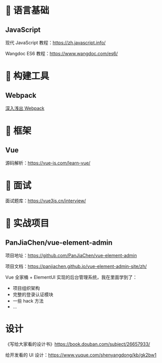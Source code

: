 # 📎 语言基础

## JavaScript

现代 JavaScript 教程：https://zh.javascript.info/ 

Wangdoc ES6 教程：https://www.wangdoc.com/es6/

# 🔨 构建工具

## Webpack

[深入浅出 Webpack](webpack.wuhaolin.cn)

# 🐼 框架

## Vue

源码解析：https://vue-js.com/learn-vue/

# 👔 面试

面试题库：https://vue3js.cn/interview/

# 🌌 实战项目

## PanJiaChen/vue-element-admin

项目地址：https://github.com/PanJiaChen/vue-element-admin

项目文档：https://panjiachen.github.io/vue-element-admin-site/zh/

Vue 全家桶 + ElementUI 实现的后台管理系统，我在里面学到了：

+ 项目组织架构
+ 完整的登录认证模块
+ 一些 hack 方法
+ ...

# 设计

《写给大家看的设计书》https://book.douban.com/subject/26657933/

给开发看的 UI 设计：https://www.yuque.com/shenyangdong/kb/gk2bw1
